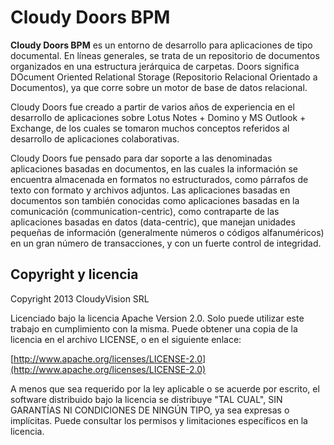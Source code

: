 Cloudy Doors BPM
=====

**Cloudy Doors BPM** es un entorno de desarrollo para aplicaciones de tipo documental. 
En líneas generales, se trata de un repositorio de documentos organizados en una 
estructura jerárquica de carpetas. Doors significa DOcument Oriented Relational 
Storage (Repositorio Relacional Orientado a Documentos), ya que corre sobre un 
motor de base de datos relacional.

Cloudy Doors fue creado a partir de varios años de experiencia en el desarrollo de 
aplicaciones sobre Lotus Notes + Domino y MS Outlook + Exchange, de los cuales se 
tomaron muchos conceptos referidos al desarrollo de aplicaciones colaborativas.

Cloudy Doors fue pensado para dar soporte a las denominadas aplicaciones basadas 
en documentos, en las cuales la información se encuentra almacenada en formatos 
no estructurados, como párrafos de texto con formato y archivos adjuntos. 
Las aplicaciones basadas en documentos son también conocidas como aplicaciones 
basadas en la comunicación (communication-centric), como contraparte de las 
aplicaciones basadas en datos (data-centric), que manejan unidades pequeñas de 
información (generalmente números o códigos alfanuméricos) en un gran número de 
transacciones, y con un fuerte control de integridad.


## Copyright y licencia

Copyright 2013 CloudyVision SRL

Licenciado bajo la licencia Apache Version 2.0. Solo puede utilizar este trabajo en cumplimiento con la misma.
Puede obtener una copia de la licencia en el archivo LICENSE, o en el siguiente enlace:

  [http://www.apache.org/licenses/LICENSE-2.0](http://www.apache.org/licenses/LICENSE-2.0)

A menos que sea requerido por la ley aplicable o se acuerde por escrito, el software
distribuido bajo la licencia se distribuye "TAL CUAL",
SIN GARANTÍAS NI CONDICIONES DE NINGÚN TIPO, ya sea expresas o implícitas.
Puede consultar los permisos y limitaciones específicos en la licencia.

